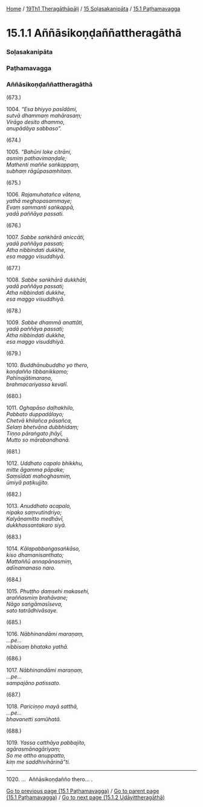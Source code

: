 
[Home](/) / [19Th1 Theragāthāpāḷi](../../../19Th1.md) / [15 Soḷasakanipāta](../../15.md) / [15.1 Paṭhamavagga](../15.1.md)

# 15.1.1 Aññāsikoṇḍaññattheragāthā

### Soḷasakanipāta

### Paṭhamavagga

### Aññāsikoṇḍaññattheragāthā

(673.)

1004\. _“Esa bhiyyo pasīdāmi,_  
_sutvā dhammaṃ mahārasaṃ;_  
_Virāgo desito dhammo,_  
_anupādāya sabbaso”._  


(674.)

1005\. _“Bahūni loke citrāni,_  
_asmiṃ pathavimaṇḍale;_  
_Mathenti maññe saṅkappaṃ,_  
_subhaṃ rāgūpasaṃhitaṃ._  


(675.)

1006\. _Rajamuhatañca vātena,_  
_yathā meghopasammaye;_  
_Evaṃ sammanti saṅkappā,_  
_yadā paññāya passati._  


(676.)

1007\. _Sabbe saṅkhārā aniccāti,_  
_yadā paññāya passati;_  
_Atha nibbindati dukkhe,_  
_esa maggo visuddhiyā._  


(677.)

1008\. _Sabbe saṅkhārā dukkhāti,_  
_yadā paññāya passati;_  
_Atha nibbindati dukkhe,_  
_esa maggo visuddhiyā._  


(678.)

1009\. _Sabbe dhammā anattāti,_  
_yadā paññāya passati;_  
_Atha nibbindati dukkhe,_  
_esa maggo visuddhiyā._  


(679.)

1010\. _Buddhānubuddho yo thero,_  
_koṇḍañño tibbanikkamo;_  
_Pahīnajātimaraṇo,_  
_brahmacariyassa kevalī._  


(680.)

1011\. _Oghapāso daḷhakhilo,_  
_Pabbato duppadālayo;_  
_Chetvā khilañca pāsañca,_  
_Selaṃ bhetvāna dubbhidaṃ;_  
_Tiṇṇo pāraṅgato jhāyī,_  
_Mutto so mārabandhanā._  


(681.)

1012\. _Uddhato capalo bhikkhu,_  
_mitte āgamma pāpake;_  
_Saṃsīdati mahoghasmiṃ,_  
_ūmiyā paṭikujjito._  


(682.)

1013\. _Anuddhato acapalo,_  
_nipako saṃvutindriyo;_  
_Kalyāṇamitto medhāvī,_  
_dukkhassantakaro siyā._  


(683.)

1014\. _Kālapabbaṅgasaṅkāso,_  
_kiso dhamanisanthato;_  
_Mattaññū annapānasmiṃ,_  
_adīnamanaso naro._  


(684.)

1015\. _Phuṭṭho ḍaṃsehi makasehi,_  
_araññasmiṃ brahāvane;_  
_Nāgo saṅgāmasīseva,_  
_sato tatrādhivāsaye._  


(685.)

1016\. _Nābhinandāmi maraṇaṃ,_  
_…pe…_  
_nibbisaṃ bhatako yathā._  


(686.)

1017\. _Nābhinandāmi maraṇaṃ,_  
_…pe…_  
_sampajāno patissato._  


(687.)

1018\. _Pariciṇṇo mayā satthā,_  
_…pe…_  
_bhavanetti samūhatā._  


(688.)

1019\. _Yassa catthāya pabbajito,_  
_agārasmānagāriyaṃ;_  
_So me attho anuppatto,_  
_kiṃ me saddhivihārinā”ti._  


---

1020\. …  Aññāsikoṇḍañño thero… .



[Go to previous page (15.1 Paṭhamavagga)](../15.1.md) / [Go to parent page (15.1 Paṭhamavagga)](../15.1.md) / [Go to next page (15.1.2 Udāyittheragāthā)](15.1.2.md)



